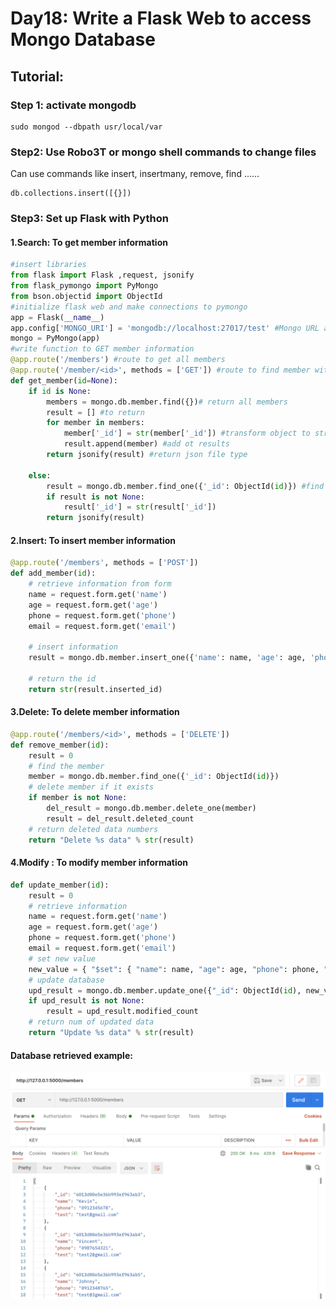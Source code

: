 # Day18: Write a Flask Web to access Mongo Database
## Tutorial:
### Step 1: activate mongodb 
```linux 
sudo mongod --dbpath usr/local/var
```
### Step2: Use Robo3T or mongo shell commands to change files
Can use commands like insert, insertmany, remove, find ......
```linux
db.collections.insert([{}])
```
### Step3: Set up Flask with Python
#### 1.Search: To get member information 
```python
#insert libraries
from flask import Flask ,request, jsonify
from flask_pymongo import PyMongo
from bson.objectid import ObjectId
#initialize flask web and make connections to pymongo
app = Flask(__name__)
app.config['MONGO_URI'] = 'mongodb://localhost:27017/test' #Mongo URL and using database 'test'
mongo = PyMongo(app)
#write function to GET member information
@app.route('/members') #route to get all members
@app.route('/member/<id>', methods = ['GET']) #route to find member with specific ID
def get_member(id=None):
    if id is None: 
        members = mongo.db.member.find({})# return all members
        result = [] #to return
        for member in members:
            member['_id'] = str(member['_id']) #transform object to string
            result.append(member) #add ot results
        return jsonify(result) #return json file type
        
    else:
        result = mongo.db.member.find_one({'_id': ObjectId(id)}) #find member with specific ID
        if result is not None:
            result['_id'] = str(result['_id'])
        return jsonify(result)
```
#### 2.Insert: To insert member information 
```python
@app.route('/members', methods = ['POST'])
def add_member(id):
    # retrieve information from form
    name = request.form.get('name')
    age = request.form.get('age')
    phone = request.form.get('phone')
    email = request.form.get('email')
    
    # insert information
    result = mongo.db.member.insert_one({'name': name, 'age': age, 'phone': phone, 'email': email})
    
    # return the id
    return str(result.inserted_id)
```
#### 3.Delete: To delete member information
```python
@app.route('/members/<id>', methods = ['DELETE'])
def remove_member(id):
    result = 0
    # find the member
    member = mongo.db.member.find_one({'_id': ObjectId(id)})
    # delete member if it exists
    if member is not None:
        del_result = mongo.db.member.delete_one(member)
        result = del_result.deleted_count
    # return deleted data numbers
    return "Delete %s data" % str(result)
```
#### 4.Modify : To modify member information
```python
def update_member(id):
    result = 0
    # retrieve information 
    name = request.form.get('name')
    age = request.form.get('age')
    phone = request.form.get('phone')
    email = request.form.get('email')
    # set new value
    new_value = { "$set": { "name": name, "age": age, "phone": phone, "email": email } }
    # update database
    upd_result = mongo.db.member.update_one({"_id": ObjectId(id), new_value})
    if upd_result is not None:
        result = upd_result.modified_count
    # return num of updated data
    return "Update %s data" % str(result)
```    
#### Database retrieved example:
![](https://github.com/VincentChen0110/AIOT/blob/main/Pictures/D18_1.png)
